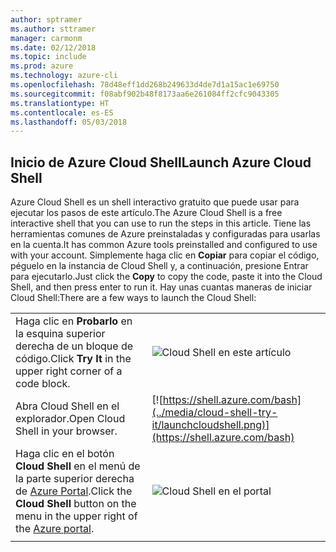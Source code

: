 ```yaml
---
author: sptramer
ms.author: sttramer
manager: carmonm
ms.date: 02/12/2018
ms.topic: include
ms.prod: azure
ms.technology: azure-cli
ms.openlocfilehash: 78d48eff1dd268b249633d4de7d1a15ac1e69750
ms.sourcegitcommit: f08abf902b48f8173aa6e261084ff2cfc9043305
ms.translationtype: HT
ms.contentlocale: es-ES
ms.lasthandoff: 05/03/2018
---
```

## <a name="launch-azure-cloud-shell"></a><span data-ttu-id="f978e-101">Inicio de Azure Cloud Shell</span><span class="sxs-lookup"><span data-stu-id="f978e-101">Launch Azure Cloud Shell</span></span>

<span data-ttu-id="f978e-102">Azure Cloud Shell es un shell interactivo gratuito que puede usar para ejecutar los pasos de este artículo.</span><span class="sxs-lookup"><span data-stu-id="f978e-102">The Azure Cloud Shell is a free interactive shell that you can use to run the steps in this article.</span></span> <span data-ttu-id="f978e-103">Tiene las herramientas comunes de Azure preinstaladas y configuradas para usarlas en la cuenta.</span><span class="sxs-lookup"><span data-stu-id="f978e-103">It has common Azure tools preinstalled and configured to use with your account.</span></span> <span data-ttu-id="f978e-104">Simplemente haga clic en **Copiar** para copiar el código, péguelo en la instancia de Cloud Shell y, a continuación, presione Entrar para ejecutarlo.</span><span class="sxs-lookup"><span data-stu-id="f978e-104">Just click the **Copy** to copy the code, paste it into the Cloud Shell, and then press enter to run it.</span></span>  <span data-ttu-id="f978e-105">Hay unas cuantas maneras de iniciar Cloud Shell:</span><span class="sxs-lookup"><span data-stu-id="f978e-105">There are a few ways to launch the Cloud Shell:</span></span>

|  |   |
|-----------------------------------------------|---|
| <span data-ttu-id="f978e-106">Haga clic en **Probarlo** en la esquina superior derecha de un bloque de código.</span><span class="sxs-lookup"><span data-stu-id="f978e-106">Click **Try It** in the upper right corner of a code block.</span></span> | ![Cloud Shell en este artículo](../media/cloud-shell-try-it/cli-try-it.png) |
| <span data-ttu-id="f978e-108">Abra Cloud Shell en el explorador.</span><span class="sxs-lookup"><span data-stu-id="f978e-108">Open Cloud Shell in your browser.</span></span> | [![https://shell.azure.com/bash](../media/cloud-shell-try-it/launchcloudshell.png)](https://shell.azure.com/bash) |
| <span data-ttu-id="f978e-109">Haga clic en el botón **Cloud Shell** en el menú de la parte superior derecha de [Azure Portal](https://portal.azure.com).</span><span class="sxs-lookup"><span data-stu-id="f978e-109">Click the **Cloud Shell** button on the menu in the upper right of the [Azure portal](https://portal.azure.com).</span></span> |    ![Cloud Shell en el portal](../media/cloud-shell-try-it/cloud-shell-menu.png) |
|  |  |

